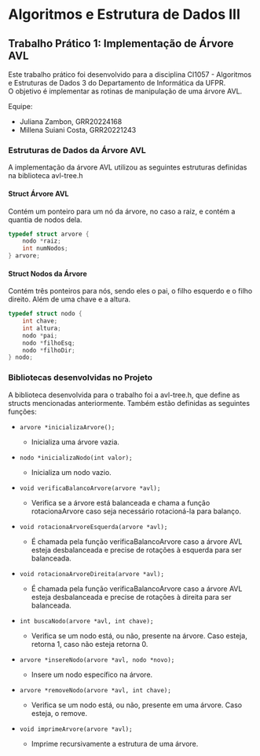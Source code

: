 # Algoritmos e Estrutura de Dados III

## Trabalho Prático 1: Implementação de Árvore AVL
Este trabalho prático foi desenvolvido para a disciplina CI1057 - Algoritmos e Estruturas de Dados 3 do Departamento de Informática da UFPR. <br>
O objetivo é implementar as rotinas de manipulação de uma árvore AVL.

Equipe: 
- Juliana Zambon, GRR20224168 <br>
- Millena Suiani Costa, GRR20221243 <br>

### Estruturas de Dados da Árvore AVL
A implementação da árvore AVL utilizou as seguintes estruturas definidas na biblioteca avl-tree.h <br>

#### Struct Árvore AVL
  
  Contém um ponteiro para um nó da árvore, no caso a raiz, e contém a quantia de nodos dela.
  
```c
typedef struct arvore {
    nodo *raiz;
    int numNodos;
} arvore;
```

#### Struct Nodos da Árvore
  
  Contém três ponteiros para nós, sendo eles o pai, o filho esquerdo e o filho direito. Além de
uma chave e a altura.
  
```c
typedef struct nodo {
    int chave;
    int altura;
    nodo *pai;
    nodo *filhoEsq;
    nodo *filhoDir;
} nodo;
```

### Bibliotecas desenvolvidas no Projeto
A biblioteca desenvolvida para o trabalho foi a avl-tree.h, que define as structs mencionadas anteriormente.
Também estão definidas as seguintes funções:
<br>
- `arvore *inicializaArvore();`
  - Inicializa uma árvore vazia.
   
- `nodo *inicializaNodo(int valor);`
  - Inicializa um nodo vazio.
  
- `void verificaBalancoArvore(arvore *avl);` 
  - Verifica se a árvore está balanceada e chama a função rotacionaArvore
caso seja necessário rotacioná-la para balanço.

- `void rotacionaArvoreEsquerda(arvore *avl);`
  - É chamada pela função verificaBalancoArvore caso a árvore AVL esteja 
desbalanceada e precise de rotações à esquerda para ser balanceada.

- `void rotacionaArvoreDireita(arvore *avl);`
  - É chamada pela função verificaBalancoArvore caso a árvore AVL esteja
desbalanceada e precise de rotações à direita para ser balanceada.

- `int buscaNodo(arvore *avl, int chave);`
  - Verifica se um nodo está, ou não, presente na árvore. Caso esteja,
retorna 1, caso não esteja retorna 0.

- `arvore *insereNodo(arvore *avl, nodo *novo);`
  - Insere um nodo específico na árvore.
  
- `arvore *removeNodo(arvore *avl, int chave);`
  - Verifica se um nodo está, ou não, presente em 
uma árvore. Caso esteja, o remove.

- `void imprimeArvore(arvore *avl);` 
  - Imprime recursivamente a estrutura de uma árvore.
